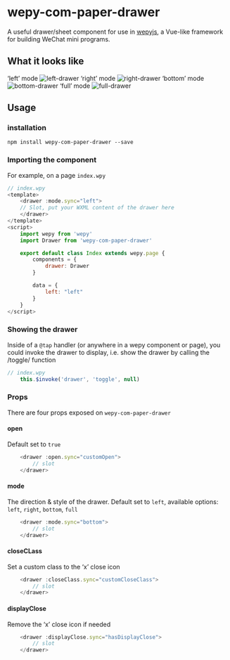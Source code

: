 # wepy-com-paper-drawer
A  useful drawer/sheet component for use in [wepyjs](https://github.com/wepyjs/wepy), a Vue-like framework for building WeChat mini programs.

## What it looks like
‘left’ mode
![left-drawer](https://user-images.githubusercontent.com/11850362/40283131-1e496a18-5cac-11e8-8b19-d2fe913ad26c.gif)
‘right’ mode
![right-drawer](https://user-images.githubusercontent.com/11850362/40283134-1ebefc60-5cac-11e8-9c0e-54460a9d4f05.gif)
‘bottom’ mode
![bottom-drawer](https://user-images.githubusercontent.com/11850362/40283128-1d933a9a-5cac-11e8-88bc-220ac482e38a.gif)
‘full’ mode
![full-drawer](https://user-images.githubusercontent.com/11850362/40283130-1e0afb7a-5cac-11e8-93b7-e4617abaa5d4.gif)

## Usage
### installation
```
npm install wepy-com-paper-drawer --save
```

### Importing the component

For example, on a page `index.wpy`
```javascript
// index.wpy
<template>
    <drawer :mode.sync="left">
    // Slot, put your WXML content of the drawer here
    </drawer>
</template>
<script>
    import wepy from 'wepy'
    import Drawer from 'wepy-com-paper-drawer'

    export default class Index extends wepy.page {
        components = {
            drawer: Drawer
        }

        data = {
            left: "left"
        }
    }
</script>
```

### Showing the drawer
Inside of a `@tap` handler (or anywhere in a wepy component or page),  you could invoke the drawer to display, i.e. show the drawer by calling the /toggle/ function
```javascript
// index.wpy
	this.$invoke('drawer', 'toggle', null)
```

### Props
There are four props exposed on `wepy-com-paper-drawer`

#### open
Default set to `true`
```javascript
    <drawer :open.sync="customOpen">
		// slot
    </drawer>
```

#### mode
The direction & style of the drawer.
Default set to `left`, available options: `left`, `right`, `bottom`, `full`
```javascript
    <drawer :mode.sync="bottom">
		// slot
    </drawer>
```

#### closeCLass
Set a custom class to the ‘x’ close icon 
```javascript
    <drawer :closeClass.sync="customCloseClass">
		// slot
    </drawer>
```

#### displayClose
Remove the ‘x’ close icon if needed
```javascript
    <drawer :displayClose.sync="hasDisplayClose">
		// slot
    </drawer>
```
